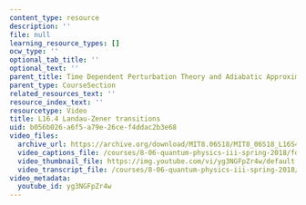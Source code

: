 ```yaml
---
content_type: resource
description: ''
file: null
learning_resource_types: []
ocw_type: ''
optional_tab_title: ''
optional_text: ''
parent_title: Time Dependent Perturbation Theory and Adiabatic Approximation
parent_type: CourseSection
related_resources_text: ''
resource_index_text: ''
resourcetype: Video
title: L16.4 Landau-Zener transitions
uid: b056b026-a6f5-a79e-26ce-f4ddac2b3e68
video_files:
  archive_url: https://archive.org/download/MIT8.06S18/MIT8_06S18_L16S4_300k.mp4
  video_captions_file: /courses/8-06-quantum-physics-iii-spring-2018/fd84208022bf5553b53dd41a0112220b_yg3NGFpZr4w.vtt
  video_thumbnail_file: https://img.youtube.com/vi/yg3NGFpZr4w/default.jpg
  video_transcript_file: /courses/8-06-quantum-physics-iii-spring-2018/9e70f0bb9895d58c13d417c307760de1_yg3NGFpZr4w.pdf
video_metadata:
  youtube_id: yg3NGFpZr4w
---
```

